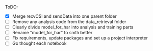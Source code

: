 ToDO:

- [x] Merge recvCSI and sendData into one parent folder
- [ ] Remove any analysis code from the data_retrieval folder
- [ ] Clearly divide model_for_har into analysis and training parts
- [ ] Rename "model_for_har" to smth better
- [ ] Fix requirements, update packages and set up a project interpreter
- [ ] Go thought each notebook